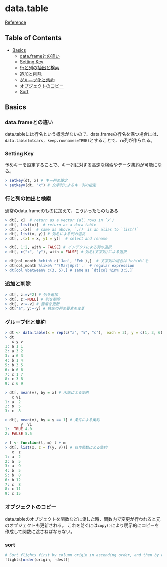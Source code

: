 # data.table
[Reference](http://kohske.github.io/ESTRELA/201410/index.html)

## Table of Contents

* [Basics](#basics)
  * [data.frameとの違い](#data.frameとの違い)
  * [Setting Key](#setting-key)
  * [行と列の抽出と検索](#行と列の抽出と検索)
  * [追加と削除](#追加と削除)
  * [グループ化と集約](#グループ化と集約)
  * [オブジェクトのコピー](#オブジェクトのコピー)
  * [Sort](#sort)


## Basics
### data.frameとの違い
data.tableには行名という概念がないので、data.frameの行名を保つ場合には、`data.table(mtcars, keep.rownames=TRUE)`とすることで、`rn`列が作られる。

### Setting Key
予めキーを設定することで、キー列に対する高速な検索やデータ集約が可能になる。
```r
> setkey(dt, x) # キー列の設定
> setkeyv(dt, "x") # 文字列によるキー列の指定
```

### 行と列の抽出と検索
通常のdata.frameのものに加えて、こういったものもある
```r
> dt[, x]  # return as a vector (all rows in `x`)
> dt[, list(x)]  # return as a data.table
> dt[, .(x)]  # same as above, `.()` is an alias to `list()`
> dt[, list(x, y)] # 列名による列の選択
> dt[, .(x1 = x, y1 = y)]  # select and rename

> dt[, 1:2, with = FALSE] # インデクスによる列の選択
> dt[, c("x", "y"), with = FALSE] # 列名(文字列)による選択

> dt[col_month %chin% c('Jan', 'Feb'),]  # 文字列の場合は`%chin%`を
> dt[col_month %like% "^(Mar|Apr)',]  # regular expression
> dt[col %between% c(3, 5),] # same as `dt[col %in% 3:5,]`
```

### 追加と削除
```r
> dt[, z:=v*2] # 列を追加
> dt[, z:=NULL] # 列を削除
> dt[, v:=-v] # 要素を更新
> dt["a", y:=-y] # 特定の列の要素を変更
```

### グループ化と集約
```r
> dt <- data.table(x = rep(c("a", "b", "c"),　each = 3), y = c(1, 3, 6), v = 1:9)
> dt
   x y v
1: a 1 1
2: a 3 2
3: a 6 3
4: b 1 4
5: b 3 5
6: b 6 6
7: c 1 7
8: c 3 8
9: c 6 9

> dt[, mean(v), by = x] # 水準による集約
   x V1
1: a  2
2: b  5
3: c  8

> dt[, mean(v), by = y == 1] # 条件による集約
       y  V1
1:  TRUE 4.0
2: FALSE 5.5

> f <- function(l, m) l + m
> dt[, list(x, z = f(y, v))] # 自作関数による集約
   x  z
1: a  2
2: a  5
3: a  9
4: b  5
5: b  8
6: b 12
7: c  8
8: c 11
9: c 15
```

### オブジェクトのコピー
data.tableのオブジェクトを関数などに渡した時、関数内で変更が行われると元のオブジェクトも更新される。 これを防ぐには`copy()`により明示的にコピーを作成して関数に渡さねばならない。

### sort
```r
# Sort flights first by column origin in ascending order, and then by dest in descending order
flights[order(origin, -dest)]
```
